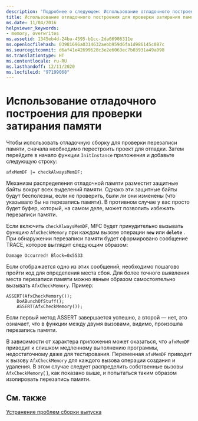 ```yaml
---
description: 'Подробнее о следующем: Использование отладочного построения для проверки затирания памяти'
title: Использование отладочного построения для проверки затирания памяти
ms.date: 11/04/2016
helpviewer_keywords:
- memory, overwrites
ms.assetid: 1345eb4d-24ba-4595-b1cc-2da66986311e
ms.openlocfilehash: 03981696a0314632aebb959d6fa1d986145c087c
ms.sourcegitcommit: d6af41e42699628c3e2e6063ec7b03931a49a098
ms.translationtype: HT
ms.contentlocale: ru-RU
ms.lasthandoff: 12/11/2020
ms.locfileid: "97199068"
---
```

# <a name="using-the-debug-build-to-check-for-memory-overwrite"></a>Использование отладочного построения для проверки затирания памяти

Чтобы использовать отладочную сборку для проверки перезаписи памяти, сначала необходимо перестроить проект для отладки. Затем перейдите в начало функции `InitInstance` приложения и добавьте следующую строку:

```
afxMemDF |= checkAlwaysMemDF;
```

Механизм распределения отладочной памяти разместит защитные байты вокруг всех выделений памяти. Однако эти защитные байты будут бесполезны, если не проверить, были ли они изменены (что указывало бы на перезапись памяти). В противном случае у вас просто будет буфер, который, на самом деле, может позволить избежать перезаписи памяти.

Если включить `checkAlwaysMemDF`, MFC будет принудительно вызывать функцию `AfxCheckMemory` при каждом вызове операции **`new`** или **`delete`** . При обнаружении перезаписи памяти будет сформировано сообщение TRACE, которое выглядит следующим образом:

```
Damage Occurred! Block=0x5533
```

Если отображается одно из этих сообщений, необходимо пошагово пройти код для определения места сбоя. Для более точного выявления места перезаписи памяти можно явным образом самостоятельно вызывать `AfxCheckMemory`. Пример:

```
ASSERT(AfxCheckMemory());
    DoABunchOfStuff();
    ASSERT(AfxCheckMemory());
```

Если первый метод ASSERT завершается успешно, а второй — нет, это означает, что в функции между двумя вызовами, видимо, произошла перезапись памяти.

В зависимости от характера приложения может оказаться, что `afxMemDF` приводит к слишком медленному выполнению программы, недостаточному даже для тестирования. Переменная `afxMemDF` приводит к вызову `AfxCheckMemory` для каждого вызова операции создания и удаления. В этом случае следует распределить собственные вызовы `AfxCheckMemory`( ), как показано выше, и попытаться таким образом изолировать перезапись памяти.

## <a name="see-also"></a>См. также

[Устранение проблем сборки выпуска](fixing-release-build-problems.md)

